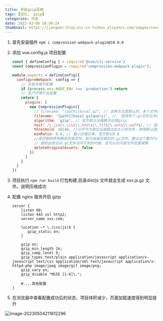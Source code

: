 ```yaml
---
title: 开启gzip压缩
tags: [优化， gzip]
categories: 开发
date: 2022-03-06 18:50:24
thumbnail: https://jiangwen-blog.oss-cn-fuzhou.aliyuncs.com/images/cover/11.webp
---
```


1. 首先安装插件 `npm i compression-webpack-plugin@10.0.0 `

2. 添加 vue.config.js 项目配置

   ```js
   const { defineConfig } = require('@vue/cli-service')
   const CompressionPlugin = require("compression-webpack-plugin");
   
   module.exports = defineConfig({
     configureWebpack: config => {
       // 开发环境不配置
       if (process.env.NODE_ENV !== 'production') return
       // 生产环境才去配置
       return {
         plugins: [
           new CompressionPlugin({
             // filename: "[path][base].gz", // 这种方式是默认的，多个文件压缩就有多个.gz文件，建议使用下方的写法
             filename: '[path][base].gz[query]', //  使得多个.gz文件合并成一个文件，这种方式压缩后的文件少，建议使用
             algorithm: 'gzip', // 官方默认压缩算法也是gzip
             test: /\.js$|\.css$|\.html$|\.ttf$|\.eot$|\.woff$/, // 使用正则给匹配到的文件做压缩
             threshold: 10240, //以字节为单位压缩超过此大小的文件，使用默认值10240吧
             minRatio: 0.8, // 最小压缩比率，官方默认0.8
             //是否删除原有静态资源文件，即只保留压缩后的.gz文件，建议这个置为false，还保留源文件。以防：
             // 假如出现访问.gz文件访问不到的时候，还可以访问源文件双重保障
             deleteOriginalAssets: false
           })
         ]
       }
     }
   })
   ```

3. 项目执行 `npm run build` 打包构建,目录dist/js 文件就会生成 xxx.js.gz 文件。说明压缩成功

4. 配置 nginx 服务开启 gzip

   ```
   server {
       listen 80;
       listen 443 ssl http2;
       server_name xxx.com;
       
       location ~* \.(css|js)$ {
          gzip_static on;
       }
       
       gzip on;
       gzip_min_length 1k;
       gzip_comp_level 9;
       gzip_types text/plain application/javascript application/x-javascript text/css application/xml text/javascript application/x-httpd-php image/jpeg image/gif image/png;
       gzip_vary on;
       gzip_disable "MSIE [1-6]\.";
    
       #....其他配置
   }
   ```
   
5. 在浏览器中查看配置成功后的状态，项目体积减少，页面加载速度得到明显提升

![image-20230504211812296](/Users/jiangwen/Library/Application%20Support/typora-user-images/image-20230504211812296.png)


